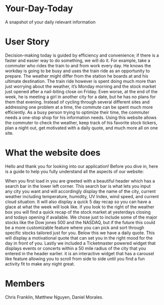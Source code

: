 # Your-Day-Today
A snapshot of your daily relevant information


# User Story
Decision-making today is guided by efficiency and convenience; if there is a faster and easier way to do something, we will do it. For example, take a commuter who rides the train to and from work every day. He knows the workday is going to be busy and uses the train ride as an opportunity to prepare. The weather might differ from the station he boards at and his ultimate destination. The train ride however is spent doing much more than just worrying about the weather, it’s Monday morning and the stock market just opened after a nail-biting close on Friday. Even worse, at the end of the week, he is meeting a girl in another city for a date, but he has no plans for them that evening. Instead of cycling through several different sites and addressing one problem at a time, the commute can be spent much more efficiently. As a busy person trying to optimize their time, the commuter needs a one-stop shop for his information needs. Using this website allows the commuter to check the weather, keep track of his favorite stock tickers, plan a night out, get motivated with a daily quote, and much more all on one site. 


# What the website does
Hello and thank you for looking into our application! Before you dive in, here is a guide to help you fully understand all the aspects of our website:

When you first load in you are greeted with a beautiful header which has a search bar in the lower left corner. This search bar is what lets you input any city you want and will accordingly display the name of the city, current weather including temperature, humidity, UV Index, wind speed, and current cloud situation. It will also display a quick 5 day recap so you can have a glace at what the week will look like. if you look to the right of the weather box you will find a quick recap of the stock market at yesterdays closing and todays opening if available. We chose just to include some of the major stocks like the Dow jones 500 and the NASDAQ, but if the future this could be a more customizable feature where you can pick and sort through specific stocks tailored just for you. Below this we have a daily quote. This will display a motivational quote that can set you in the right mood for the day in front of you. Lastly we included a Ticketmaster powered widget that displays events or concerts within a 50 mile radius of the city that you entered in the header earlier. it is an interactive widget that has a carousel like feature allowing you to scroll from side to side until you find a fun activity fit to make any night great.


# Members
Chris Franklin, Matthew Nguyen, Daniel Morales.